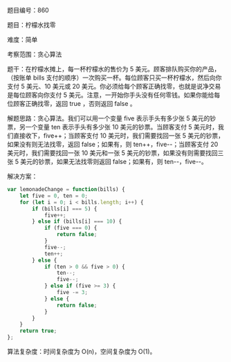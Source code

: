 题目编号：860

题目：柠檬水找零

难度：简单

考察范围：贪心算法

题干：在柠檬水摊上，每一杯柠檬水的售价为 5 美元。顾客排队购买你的产品，（按账单 bills 支付的顺序）一次购买一杯。每位顾客只买一杯柠檬水，然后向你支付 5 美元、10 美元或 20 美元。你必须给每个顾客正确找零，也就是说净交易是每位顾客向你支付 5 美元。注意，一开始你手头没有任何零钱。如果你能给每位顾客正确找零，返回 true ，否则返回 false 。

解题思路：贪心算法。我们可以用一个变量 five 表示手头有多少张 5 美元的钞票，另一个变量 ten 表示手头有多少张 10 美元的钞票。当顾客支付 5 美元时，我们直接收下，five++；当顾客支付 10 美元时，我们需要找回一张 5 美元的钞票，如果没有则无法找零，返回 false；如果有，则 ten++，five--；当顾客支付 20 美元时，我们需要找回一张 10 美元和一张 5 美元的钞票，如果没有则需要找回三张 5 美元的钞票，如果无法找零则返回 false；如果有，则 ten--，five--。

解决方案：

```javascript
var lemonadeChange = function(bills) {
    let five = 0, ten = 0;
    for (let i = 0; i < bills.length; i++) {
        if (bills[i] === 5) {
            five++;
        } else if (bills[i] === 10) {
            if (five === 0) {
                return false;
            }
            five--;
            ten++;
        } else {
            if (ten > 0 && five > 0) {
                ten--;
                five--;
            } else if (five >= 3) {
                five -= 3;
            } else {
                return false;
            }
        }
    }
    return true;
};
```

算法复杂度：时间复杂度为 O(n)，空间复杂度为 O(1)。